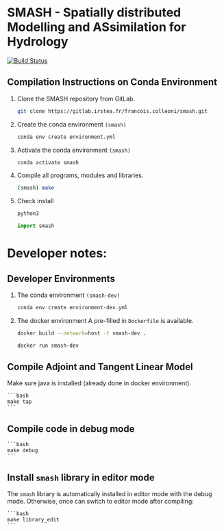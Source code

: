 # SMASH - Spatially distributed Modelling and ASsimilation for Hydrology
[![Build Status](https://img.shields.io/badge/docs-public-brightgreen)](https://gitlab.irstea.fr/francois.colleoni/smash/)
    
## Compilation Instructions on Conda Environment

1.  Clone the SMASH repository from GitLab.
    ```bash
    git clone https://gitlab.irstea.fr/francois.colleoni/smash.git
    ```
2.  Create the conda environment `(smash)`
    ```bash
    conda env create environment.yml
    ```
3.  Activate the conda environment `(smash)`
    ```bash
    conda activate smash
    ```
4.  Compile all programs, modules and libraries.
    ```bash
    (smash) make
    ```
5.  Check install
    ```bash
    python3
    ```
    ```python
    import smash
    ```
    
# Developer notes:

## Developer Environments

1.  The conda environment `(smash-dev)`
    ```bash
    conda env create environment-dev.yml
    ```
    
2. The docker environment
   A pre-filled in `Dockerfile` is available.
   ```bash
   docker build --network=host -t smash-dev .
   ```
   ```bash
   docker run smash-dev
   ```
  
## Compile Adjoint and Tangent Linear Model

Make sure java is installed (already done in docker environment).

    ```bash
    make tap
    ```
    
## Compile code in debug mode
    
    ```bash
    make debug
    ```

## Install `smash` library in editor mode

The `smash` library is automatically installed in editor mode with the debug mode. Otherwise, once can switch to editor mode after compiling:

    ```bash
    make library_edit
    ```
    


